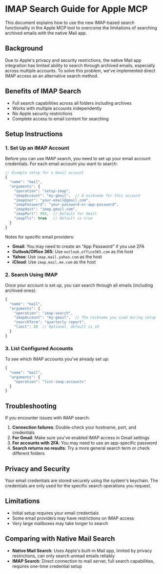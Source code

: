 # IMAP Search Guide for Apple MCP

This document explains how to use the new IMAP-based search functionality in the Apple MCP tool to overcome the limitations of searching archived emails with the native Mail app.

## Background

Due to Apple's privacy and security restrictions, the native Mail app integration has limited ability to search through archived emails, especially across multiple accounts. To solve this problem, we've implemented direct IMAP access as an alternative search method.

## Benefits of IMAP Search

- Full search capabilities across all folders including archives
- Works with multiple accounts independently
- No Apple security restrictions
- Complete access to email content for searching

## Setup Instructions

### 1. Set Up an IMAP Account

Before you can use IMAP search, you need to set up your email account credentials. For each email account you want to search:

```typescript
// Example setup for a Gmail account
{
  "name": "mail",
  "arguments": {
    "operation": "setup-imap",
    "imapAccount": "my-gmail",  // A nickname for this account
    "imapUser": "your-email@gmail.com",
    "imapPassword": "your-password-or-app-password",
    "imapHost": "imap.gmail.com",
    "imapPort": 993,  // Default for Gmail
    "imapTls": true   // Default is true
  }
}
```

Notes for specific email providers:

- **Gmail**: You may need to create an "App Password" if you use 2FA
- **Outlook/Office 365**: Use `outlook.office365.com` as the host
- **Yahoo**: Use `imap.mail.yahoo.com` as the host
- **iCloud**: Use `imap.mail.me.com` as the host

### 2. Search Using IMAP

Once your account is set up, you can search through all emails (including archived ones):

```typescript
{
  "name": "mail",
  "arguments": {
    "operation": "imap-search",
    "imapAccount": "my-gmail",  // The nickname you used during setup
    "searchTerm": "quarterly report",
    "limit": 20  // Optional, default is 10
  }
}
```

### 3. List Configured Accounts

To see which IMAP accounts you've already set up:

```typescript
{
  "name": "mail",
  "arguments": {
    "operation": "list-imap-accounts"
  }
}
```

## Troubleshooting

If you encounter issues with IMAP search:

1. **Connection failures**: Double-check your hostname, port, and credentials
2. **For Gmail**: Make sure you've enabled IMAP access in Gmail settings
3. **For accounts with 2FA**: You may need to use an app-specific password
4. **Search returns no results**: Try a more general search term or check different folders

## Privacy and Security

Your email credentials are stored securely using the system's keychain. The credentials are only used for the specific search operations you request.

## Limitations

- Initial setup requires your email credentials
- Some email providers may have restrictions on IMAP access
- Very large mailboxes may take longer to search

## Comparing with Native Mail Search

- **Native Mail Search**: Uses Apple's built-in Mail app, limited by privacy restrictions, can only search unread emails reliably
- **IMAP Search**: Direct connection to mail server, full search capabilities, requires one-time credential setup